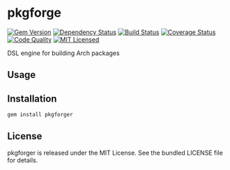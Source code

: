 pkgforge
=========

[![Gem Version](https://img.shields.io/gem/v/pkgforger.svg)](https://rubygems.org/gems/pkgforger)
[![Dependency Status](https://img.shields.io/gemnasium/akerl/pkgforger.svg)](https://gemnasium.com/akerl/pkgforger)
[![Build Status](https://img.shields.io/circleci/project/akerl/pkgforger.svg)](https://circleci.com/gh/akerl/pkgforger)
[![Coverage Status](https://img.shields.io/codecov/c/github/akerl/pkgforger.svg)](https://codecov.io/github/akerl/pkgforger)
[![Code Quality](https://img.shields.io/codacy/efbed895476344bfaea2aa5903f9b137.svg)](https://www.codacy.com/app/akerl/pkgforger)
[![MIT Licensed](https://img.shields.io/badge/license-MIT-green.svg)](https://tldrlegal.com/license/mit-license)

DSL engine for building Arch packages

## Usage

## Installation

    gem install pkgforger

## License

pkgforger is released under the MIT License. See the bundled LICENSE file for details.

